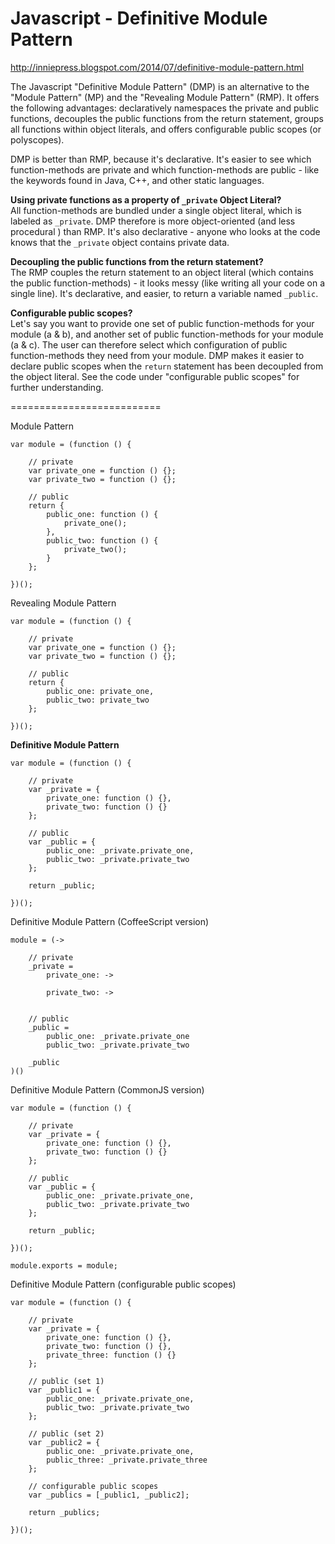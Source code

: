 Javascript - Definitive Module Pattern
==========================

http://inniepress.blogspot.com/2014/07/definitive-module-pattern.html

The Javascript "Definitive Module Pattern" (DMP) is an alternative to the "Module Pattern" (MP) and the "Revealing Module Pattern" (RMP). It offers the following advantages: declaratively namespaces the private and public functions, decouples the public functions from the return statement, groups all functions within object literals, and offers configurable public scopes (or polyscopes).

DMP is better than RMP, because it's declarative. It's easier to see which function-methods are private and which function-methods are public - like the keywords found in Java, C++, and other static languages.

**Using private functions as a property of `_private` Object Literal?**  
All function-methods are bundled under a single object literal, which is labeled as `_private`. DMP therefore is more object-oriented (and less procedural ) than RMP. It's also declarative - anyone who looks at the code knows that the `_private` object contains private data.

**Decoupling the public functions from the return statement?**  
The RMP couples the return statement to an object literal (which contains the public function-methods) - it looks messy (like writing all your code on a single line). It's declarative, and easier, to return a variable named `_public`.

**Configurable public scopes?**  
Let's say you want to provide one set of public function-methods for your module (a & b), and another set of public function-methods for your module (a & c). The user can therefore select which configuration of public function-methods they need from your module. DMP makes it easier to declare public scopes when the `return` statement has been decoupled from the object literal. See the code under "configurable public scopes" for further understanding.

==========================

Module Pattern

    var module = (function () {

        // private
        var private_one = function () {};
        var private_two = function () {};

        // public
        return {
            public_one: function () {
                private_one();
            },
            public_two: function () {
                private_two();
            }
        };

    })();

Revealing Module Pattern

    var module = (function () {

        // private
        var private_one = function () {};
        var private_two = function () {};

        // public
        return {
            public_one: private_one,
            public_two: private_two
        };

    })();

**Definitive Module Pattern**

    var module = (function () {

        // private
        var _private = {
            private_one: function () {},
            private_two: function () {}
        };

        // public
        var _public = {
            public_one: _private.private_one,
            public_two: _private.private_two
        };

        return _public;

    })();

Definitive Module Pattern (CoffeeScript version)

    module = (->

        // private
        _private =
            private_one: ->
            
            private_two: ->
            
    
        // public
        _public =
            public_one: _private.private_one
            public_two: _private.private_two
    
        _public
    )()

Definitive Module Pattern (CommonJS version)

    var module = (function () {

        // private
        var _private = {
            private_one: function () {},
            private_two: function () {}
        };

        // public
        var _public = {
            public_one: _private.private_one,
            public_two: _private.private_two
        };

        return _public;

    })();

    module.exports = module;


Definitive Module Pattern (configurable public scopes)

    var module = (function () {

        // private
        var _private = {
            private_one: function () {},
            private_two: function () {},
            private_three: function () {}
        };

        // public (set 1)
        var _public1 = {
            public_one: _private.private_one,
            public_two: _private.private_two
        };

        // public (set 2)
        var _public2 = {
            public_one: _private.private_one,
            public_three: _private.private_three
        };

        // configurable public scopes
        var _publics = [_public1, _public2];

        return _publics;

    })();
